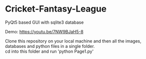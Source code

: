 # Cricket-Fantasy-League
PyQt5 based GUI with sqlite3 database

Demo: https://youtu.be/7NW9BJaH5-8

Clone this repository on your local machine and then all the images, databases and python files in a single folder.<br/>
cd into this folder and run 'python Page1.py'
